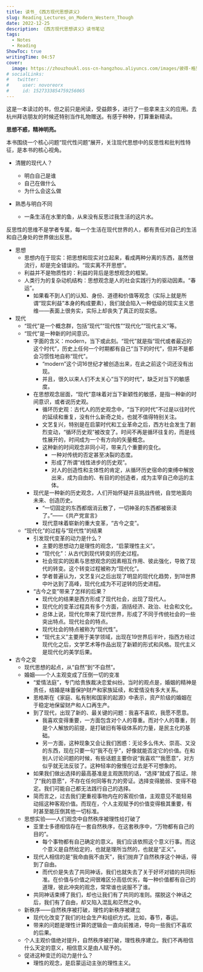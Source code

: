 ```yaml
---
title: 读书_《西方现代思想讲义》
slug: Reading_Lectures_on_Modern_Western_Though
date: 2022-12-25
description: 《西方现代思想讲义》读书笔记
tags:
  - Notes
  - Reading
ShowToc: true
writingTime: 04:57
cover:
  image: https://zhouzhoukl.oss-cn-hangzhou.aliyuncs.com/images/彼得·格里高利(Peter Gregory).jpg
# socialLinks:
#   twitter:
#     user: novoreorx
#     id: 1527333854759256065
---
```


这是一本读过的书，但之前只是闲读，受益颇多，进行了一些拿来主义的应用。去杭州拜访朋友的时候还特别当作礼物赠送。有感于种种，打算重新精读。

**思想不惑，精神明亮。**

本书围绕一个核心问题“现代性问题”展开，关注现代思想中的反思性和批判性特征，是本书的核心视角。

- 清醒的现代人？
  - 明白自己是谁
  - 自己在做什么
  - 为什么会这么做

- 熟悉与明白不同
  - 一条生活在水里的鱼，从来没有反思过我生活的这片水。

反思性的思维不是学者专属，每一个生活在现代世界的人，都有责任对自己的生活和自己身处的世界做出反思。

- 思想
  - 思想内在于现实：把思想和现实对立起来，看成两种分离的东西，虽然很流行，却是完全错误的。“现实离不开思想”。
  - 利益并不是物质性的：利益的背后是思想观念的框架。
  - 人类行为的复杂动机结构：思想观念是人的社会实践行为的驱动因素。“春运”。
    - 如果看不到人们的认知、身份、道德和价值等观念（实际上就是所谓“现实利益”本身的构成要素），我们就会陷入一种低级的现实主义思维——表面上很务实，实际上却丧失了真正的现实感。
- 现代
  - “现代”是一个概念群，包括“现代”“现代性”“现代化”“现代主义”等。
  - “现代”是一种新的时间意识。
    - 字面的含义：modern，当下或此刻。“现代”就是指“现代或者最近的这个时代”，历史上任何一个时期都有自己“当下的时代”，但并不是都会习惯性地自称“现代”。
      - “modern”这个词16世纪才被创造出来，在此之前这个词还没有出现。
      - 并且，很久以来人们不太关心“当下的时代”，缺乏对当下的敏感度。
    - 在思想观念层面，“现代”意味着对当下新颖性的敏感，是指一种新的时间意识，或者说历史观。
      - 循环历史观：古代人的历史观念中，“当下的时代”不过是以往时代的延续和重复，没有什么新奇之处，也就不值得特别关注。
      - 文艺复兴，特别是在启蒙时代和工业革命之后，西方社会发生了剧烈变动，“循环历史观”被改变了。时间不再是循环往复的，而是线性展开的，时间成为一个有方向的矢量概念。
      - 这种新的时间观念非同小可，带来几个重要的变化。
        - 一种对传统的否定甚至决裂的态度。
        - 形成了所谓“线性进步的历史观”。
        - 对人的创造性和主体性的肯定，从循环历史宿命的束缚中解放出来，成为自由的、有目的的创造者，成为主宰自己命运的主体。
    - 现代是一种新的历史观念，人们开始怀疑并且挑战传统，自觉地面向未来、创造历史。
      - “一切固定的东西都烟消云散了，一切神圣的东西都被亵渎了。”——《共产党宣言》
      - 现代意味着崭新的重大变革，“古今之变”。
  - “现代化”的过程与“现代性”的结果
    - 引发现代变革的动力是什么？
      - 主要的思想动力是理性的观念，“启蒙理性主义”。
      - “现代化”：从古代到现代转变的历史过程。
      - 社会现实的因素与思想观念的因素相互作用、彼此强化，导致了现代的转变。这个转变过程被称为“现代化”。
      - 学者普遍认为，文艺复兴之后出现了明显的现代化趋势，到18世界中叶达到了高峰，现代化成为不可逆转的历史进程。
    - “古今之变”带来了怎样的后果？
      - 现代化的结果是西方形成了现代社会，出现了现代人。
      - 现代化的变革过程具有多个方面，涵括经济、政治、社会和文化。
      - 总体上说，现代化带来了现代世界，形成了不同于传统社会的一些突出特点。现代社会的特点。
      - 现代社会的特点被称为“现代性”。
      - “现代主义”主要用于美学领域，出现在19世界后半叶，指西方经过现代化之后，文学艺术等作品出现了新颖的形式和风格。现代主义是现代化的美学后果。
- 古今之变
  - 现代思想的起点，从“自然”到“不自然”。
  - 婚姻——个人主观变成了压倒一切的变准
    - “爱情法庭”，专门给贵族裁决恋爱纠纷。当时的观点是，婚姻的精神是责任，结婚是味蕾保护财产和家族延续，和爱情没有多大关系。
    - 恩格斯在《家庭、私有制和国家的起源》中表示，资产阶级的婚姻在于稳定地保留财产和人口再生产。
    - 到了现代，出现了新的、最关键的问题：我喜不喜欢，我愿不愿意。
      - 我喜欢变得重要，一方面包含对个人的尊重。而对个人的尊重，则是个人解放的前提，是打破旧有等级体系的力量，是民主化的基础。
      - 另一方面，这种现象又会让我们困惑：无论多么伟大、崇高、又没的东西，现在只要一句“我不在乎”，好像就能否定它的价值。在和别人讨论问题的时候，有些话题主要你说“我喜欢”“我愿意”，对方似乎就无法反驳了。这种轻率的傲慢在过去是不可想象的。
    - 如果我们做出选择的最高基准是主观医院的话，“选择”就成了孤证。除了“我的意愿”，不存在任何同等有力的旁证。选择变得脆弱、变得不稳定。我们可能自己都无法践行自己的选择。
    - 简而言之，过去我们更重视事物内在的客观价值，主观意见不能轻易动摇这种客观价值。而现在，个人主观赋予的价值变得极其重要，有时甚至能压倒其他一切标准。
  - 思想实验——人们观念中自然秩序被理性给打破了
    - 亚里士多德相信存在一套自然秩序，在这套秩序中，“万物都有自己的目的”。
      - 每个事物都有自己确定的意义。我们应该依照这个意义行事。而这个意义是自然给定的，也就是理所当然的，也就是“正义”。
    - 现代人相信的是“我命由我不由天”，我们抛弃了自然秩序这个神话，得到了自由。
      - 而代价是失去了共同神话，我们也就失去了关于好坏对错的共同标准。在价值与价值之间很难区分高低优劣，每一种价值都有自己的道理，彼此冲突的观念，常常谁也说服不了谁。
    - 共同神话束缚了我们，却也让我们有了共同的准则。摆脱这个神话之后，我们有了自由，却又陷入混乱和茫然之中。
  - 新秩序——自然秩序被打破，理性的新秩序被建立
    - 现代化改变了我们的社会生产和组织方式。比如，春节，春运。
    - 带来的问题是理性计算的逻辑会一直向前推进，导向一些我们不喜欢的后果。
  - 个人主观价值绝对提升，自然秩序被打破，理性秩序建立。我们不再相信什么天定的意义，相信意义是由人赋予的。
  - 促进这种变迁的动力是什么？
    - 理性的观念，是启蒙运动主张的理性主义。

<!-- Cloudflare Web Analytics --><script defer src='https://static.cloudflareinsights.com/beacon.min.js' data-cf-beacon='{"token": "9f9569f9d5e2464e9f1a094c2bb65d66"}'></script><!-- End Cloudflare Web Analytics -->
